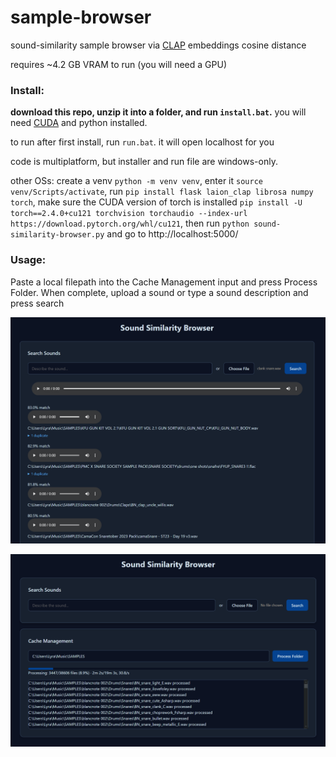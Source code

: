 # sample-browser
sound-similarity sample browser via [CLAP](https://github.com/LAION-AI/CLAP) embeddings cosine distance

 requires ~4.2 GB VRAM to run (you will need a GPU)

### Install:

**download this repo, unzip it into a folder, and run `install.bat`.** you will need [CUDA](https://developer.nvidia.com/cuda-downloads?target_os=Windows&target_arch=x86_64) and python installed.

to run after first install, run `run.bat`. it will open localhost for you

code is multiplatform, but installer and run file are windows-only.

other OSs: create a venv `python -m venv venv`, enter it `source venv/Scripts/activate`, run `pip install flask laion_clap librosa numpy torch`, make sure the CUDA version of torch is installed `pip install -U torch==2.4.0+cu121 torchvision torchaudio --index-url https://download.pytorch.org/whl/cu121`, then run `python sound-similarity-browser.py` and go to http://localhost:5000/

### Usage:

Paste a local filepath into the Cache Management input and press Process Folder. When complete, upload a sound or type a sound description and press search

![screenshot of sample browser showing a list of matching samples](demos/inference.png)

![screenshot of sample browser showing a progress bar caching audio latents](demos/caching.png)
